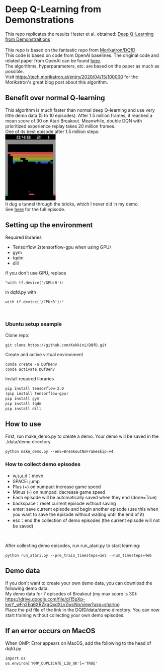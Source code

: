 # Deep Q-Learning from Demonstrations
This repo replicates the results Hester et al. obtained:
[Deep Q-Learning from Demonstraitions](https://arxiv.org/abs/1704.03732 "Deep Q-Learning from Demonstraitions")  
<br/>
This repo is based on the fantastic repo from [Morikatron/DQfD](https://github.com/morikatron/DQfD)
<br/>
This code is based on code from OpenAI baselines. The original code and related paper from OpenAI can be found [here](https://github.com/openai/baselines "here").
<br/>
The algorithms, hyperparameters, etc. are based on the paper as much as possible.
<br/>
Visit https://tech.morikatron.ai/entry/2020/04/15/100000 for the Morikatron's great blog post about this algorithm.
<br/>

## Benefit over normal Q-learning
This algorithm is much faster than normal deep Q-learning and use very little demo data (5 to 10 episodes). After 1.5 million frames, it reached a mean score of 30 on Atari Breakout. Meanwhile, double DQN with prioritized experience replay takes 20 million frames.
<br/>
One of its best episode after 1.5 million steps:
<br/>
![](https://github.com/Kokkini/DQfD/blob/master/gif/breakout-1.5M.gif)
<br/>
It dug a tunnel through the bricks, which I never did in my demo.
<br/>
See [here](https://www.youtube.com/watch?v=nizP65Ithv8&feature=youtu.be) for the full episode.

## Setting up the environment
Required libraries
* Tensorflow 2(tensorflow-gpu when using GPU)  
* gym
* tqdm
* dill


If you don't use GPU, replace
```python:
"with tf.device('/GPU:0'):
```
in dqfd.py with
```python:
with tf.device('/CPU:0'):"
```
<br/>

### Ubuntu setup example
Clone repo:
```python:
git clone https://github.com/Kokkini/DQfD.git
```

Create and active virtual environment
```python:
conda create -n DQfDenv
conda activate DQfDenv
```

Install required libraries
```python:
pip install tensorflow-2.0
(pip install tensorflow-gpu)
pip install gym
pip install tqdm
pip install dill
```


## How to use
First, run make_demo.py to create a demo.
Your demo will be saved in the ./data/demo directory.
```python:
python make_demo.py --env=BreakoutNoFrameskip-v4
```
### How to collect demo episodes

* w,s,a,d：move
* SPACE: jump
* Plus (+) on numpad: increase game speed
* Minus (-) on numpad: decrease game speed
* Each episode will be automatically saved when they end (done=True)
* backspace：reset current episode without saving  
* enter: save current episode and begin another episode (use this when you want to save the episode without waiting until the end of it)
* esc：end the collection of demo episodes (the current episode will not be saved)
<br/>

After collecting demo episodes, run run_atari.py to start learning:
```python:
python run_atari.py --pre_train_timesteps=1e5 --num_timesteps=4e6
```

## Demo data
If you don't want to create your own demo data, you can download the following demo data.
<br/>
My demo data for 7 episodes of Breakout (my max score is 30):  
https://drive.google.com/file/d/15pXp-kwY_wFn2Eq6XRZkgQxdXLvZwcNn/view?usp=sharing
<br/>
Place the pkl file of the link in the DQfD/data/demo directory. You can now start training without collecting your own demo episodes.
<br/>

## If an error occurs on MacOS
When OMP: Error appears on MacOS, add the following to the head of dqfd.py
```python:
import os
os.environ['KMP_DUPLICATE_LIB_OK']='TRUE'
```
